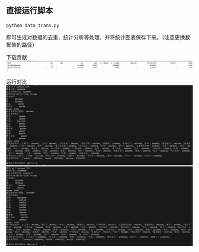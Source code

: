 ## 直接运行脚本
```
python data_trans.py
```
即可生成对数据的去重、统计分析等处理，并将统计图表保存下来。（注意更换数据集的路径）

下载贡献
![alt text](下载贡献.png)

运行对比
![alt text](10G_result/image.png)
![alt text](30G_result/image.png)